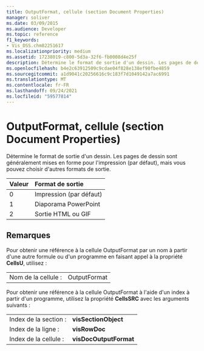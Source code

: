 ```yaml
---
title: OutputFormat, cellule (section Document Properties)
manager: soliver
ms.date: 03/09/2015
ms.audience: Developer
ms.topic: reference
f1_keywords:
- Vis_DSS.chm82251617
ms.localizationpriority: medium
ms.assetid: 17238019-c800-5d3a-32f6-fb0008d4e25f
description: Détermine le format de sortie d'un dessin. Les pages de dessin sont généralement mises en forme pour l'impression (par défaut), mais vous pouvez choisir d'autres formats de sortie.
ms.openlocfilehash: b4e2c63912509c9cdae04f828e138ef90fbe4859
ms.sourcegitcommit: a1d9041c20256616c9c183f7d1049142a7ac6991
ms.translationtype: MT
ms.contentlocale: fr-FR
ms.lasthandoff: 09/24/2021
ms.locfileid: "59577814"
---
```

# <a name="outputformat-cell-document-properties-section"></a>OutputFormat, cellule (section Document Properties)

Détermine le format de sortie d'un dessin. Les pages de dessin sont généralement mises en forme pour l'impression (par défaut), mais vous pouvez choisir d'autres formats de sortie.
  
|**Valeur**|**Format de sortie**|
|:-----|:-----|
| 0  <br/> | Impression (par défaut)  <br/> |
| 1  <br/> | Diaporama PowerPoint  <br/> |
| 2  <br/> | Sortie HTML ou GIF  <br/> |
   
## <a name="remarks"></a>Remarques

Pour obtenir une référence à la cellule OutputFormat par un nom à partir d'une autre formule ou d'un programme en faisant appel à la propriété **CellsU**, utilisez : 
  
|||
|:-----|:-----|
| Nom de la cellule :  <br/> | OutputFormat  <br/> |
   
Pour obtenir une référence à la cellule OutputFormat à l'aide d'un index à partir d'un programme, utilisez la propriété **CellsSRC** avec les arguments suivants : 
  
|||
|:-----|:-----|
| Index de la section :  <br/> |**visSectionObject** <br/> |
| Index de la ligne :  <br/> |**visRowDoc** <br/> |
| Index de la cellule :  <br/> |**visDocOutputFormat** <br/> |
   

